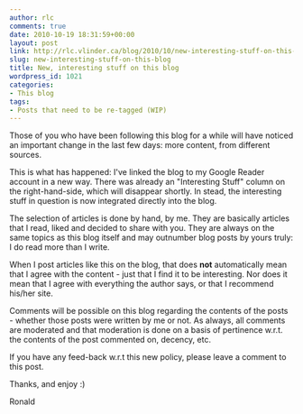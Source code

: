 ```yaml
---
author: rlc
comments: true
date: 2010-10-19 18:31:59+00:00
layout: post
link: http://rlc.vlinder.ca/blog/2010/10/new-interesting-stuff-on-this-blog/
slug: new-interesting-stuff-on-this-blog
title: New, interesting stuff on this blog
wordpress_id: 1021
categories:
- This blog
tags:
- Posts that need to be re-tagged (WIP)
---
```


Those of you who have been following this blog for a while will have noticed an important change in the last few days: more content, from different sources.

This is what has happened: I've linked the blog to my Google Reader account in a new way. There was already an "Interesting Stuff" column on the right-hand-side, which will disappear shortly. In stead, the interesting stuff in question is now integrated directly into the blog.

The selection of articles is done by hand, by me. They are basically articles that I read, liked and decided to share with you. They are always on the same topics as this blog itself and may outnumber blog posts by yours truly: I do read more than I write.

When I post articles like this on the blog, that does **not** automatically mean that I agree with the content - just that I find it to be interesting. Nor does it mean that I agree with everything the author says, or that I recommend his/her site.

Comments will be possible on this blog regarding the contents of the posts - whether those posts were written by me or not. As always, all comments are moderated and that moderation is done on a basis of pertinence w.r.t. the contents of the post commented on, decency, etc.

If you have any feed-back w.r.t this new policy, please leave a comment to this post.

Thanks, and enjoy :)

Ronald
